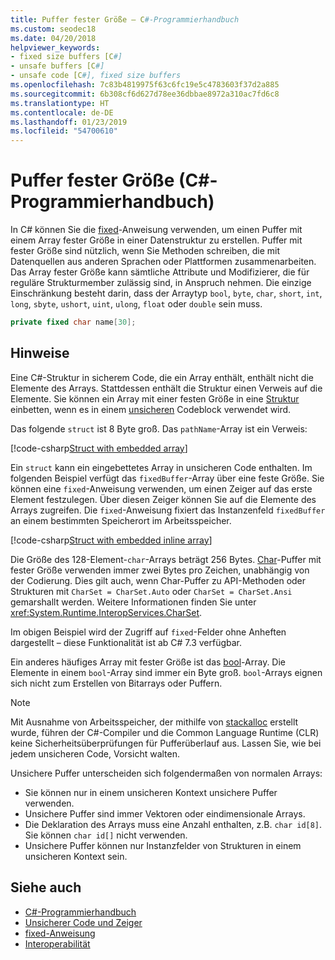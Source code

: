 ```yaml
---
title: Puffer fester Größe – C#-Programmierhandbuch
ms.custom: seodec18
ms.date: 04/20/2018
helpviewer_keywords:
- fixed size buffers [C#]
- unsafe buffers [C#]
- unsafe code [C#], fixed size buffers
ms.openlocfilehash: 7c83b4819975f63c6fc19e5c4783603f37d2a885
ms.sourcegitcommit: 6b308cf6d627d78ee36dbbae8972a310ac7fd6c8
ms.translationtype: HT
ms.contentlocale: de-DE
ms.lasthandoff: 01/23/2019
ms.locfileid: "54700610"
---
```

# <a name="fixed-size-buffers-c-programming-guide"></a>Puffer fester Größe (C#-Programmierhandbuch)

In C# können Sie die [fixed](../../language-reference/keywords/fixed-statement.md)-Anweisung verwenden, um einen Puffer mit einem Array fester Größe in einer Datenstruktur zu erstellen. Puffer mit fester Größe sind nützlich, wenn Sie Methoden schreiben, die mit Datenquellen aus anderen Sprachen oder Plattformen zusammenarbeiten. Das Array fester Größe kann sämtliche Attribute und Modifizierer, die für reguläre Strukturmember zulässig sind, in Anspruch nehmen. Die einzige Einschränkung besteht darin, dass der Arraytyp `bool`, `byte`, `char`, `short`, `int`, `long`, `sbyte`, `ushort`, `uint`, `ulong`, `float` oder `double` sein muss.

```csharp
private fixed char name[30];
```

## <a name="remarks"></a>Hinweise

Eine C#-Struktur in sicherem Code, die ein Array enthält, enthält nicht die Elemente des Arrays. Stattdessen enthält die Struktur einen Verweis auf die Elemente. Sie können ein Array mit einer festen Größe in eine [Struktur](../../language-reference/keywords/struct.md) einbetten, wenn es in einem [unsicheren](../../language-reference/keywords/unsafe.md) Codeblock verwendet wird.

Das folgende `struct` ist 8 Byte groß. Das `pathName`-Array ist ein Verweis:

[!code-csharp[Struct with embedded array](../../../../samples/snippets/csharp/keywords/FixedKeywordExamples.cs#6)]

Ein `struct` kann ein eingebettetes Array in unsicheren Code enthalten. Im folgenden Beispiel verfügt das `fixedBuffer`-Array über eine feste Größe. Sie können eine `fixed`-Anweisung verwenden, um einen Zeiger auf das erste Element festzulegen. Über diesen Zeiger können Sie auf die Elemente des Arrays zugreifen. Die `fixed`-Anweisung fixiert das Instanzenfeld `fixedBuffer` an einem bestimmten Speicherort im Arbeitsspeicher.

[!code-csharp[Struct with embedded inline array](../../../../samples/snippets/csharp/keywords/FixedKeywordExamples.cs#7)]

Die Größe des 128-Element-`char`-Arrays beträgt 256 Bytes. [Char](../../language-reference/keywords/char.md)-Puffer mit fester Größe verwenden immer zwei Bytes pro Zeichen, unabhängig von der Codierung. Dies gilt auch, wenn Char-Puffer zu API-Methoden oder Strukturen mit `CharSet = CharSet.Auto` oder `CharSet = CharSet.Ansi` gemarshallt werden. Weitere Informationen finden Sie unter <xref:System.Runtime.InteropServices.CharSet>.

Im obigen Beispiel wird der Zugriff auf `fixed`-Felder ohne Anheften dargestellt – diese Funktionalität ist ab C# 7.3 verfügbar.

Ein anderes häufiges Array mit fester Größe ist das [bool](../../language-reference/keywords/bool.md)-Array. Die Elemente in einem `bool`-Array sind immer ein Byte groß. `bool`-Arrays eignen sich nicht zum Erstellen von Bitarrays oder Puffern.

> [!NOTE]
> Mit Ausnahme von Arbeitsspeicher, der mithilfe von [stackalloc](../../language-reference/keywords/stackalloc.md) erstellt wurde, führen der C#-Compiler und die Common Language Runtime (CLR) keine Sicherheitsüberprüfungen für Pufferüberlauf aus. Lassen Sie, wie bei jedem unsicheren Code, Vorsicht walten.

Unsichere Puffer unterscheiden sich folgendermaßen von normalen Arrays:

- Sie können nur in einem unsicheren Kontext unsichere Puffer verwenden.
- Unsichere Puffer sind immer Vektoren oder eindimensionale Arrays.
- Die Deklaration des Arrays muss eine Anzahl enthalten, z.B. `char id[8]`. Sie können `char id[]` nicht verwenden.
- Unsichere Puffer können nur Instanzfelder von Strukturen in einem unsicheren Kontext sein.

## <a name="see-also"></a>Siehe auch

- [C#-Programmierhandbuch](../index.md)
- [Unsicherer Code und Zeiger](index.md)
- [fixed-Anweisung](../../language-reference/keywords/fixed-statement.md)
- [Interoperabilität](../interop/index.md)
